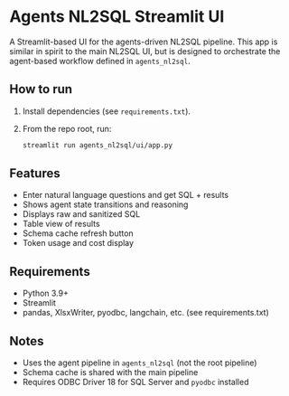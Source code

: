 # Agents NL2SQL Streamlit UI

A Streamlit-based UI for the agents-driven NL2SQL pipeline. This app is similar in spirit to the main NL2SQL UI, but is designed to orchestrate the agent-based workflow defined in `agents_nl2sql`.

## How to run
1. Install dependencies (see `requirements.txt`).
2. From the repo root, run:

   ```bash
   streamlit run agents_nl2sql/ui/app.py
   ```

## Features
- Enter natural language questions and get SQL + results
- Shows agent state transitions and reasoning
- Displays raw and sanitized SQL
- Table view of results
- Schema cache refresh button
- Token usage and cost display

## Requirements
- Python 3.9+
- Streamlit
- pandas, XlsxWriter, pyodbc, langchain, etc. (see requirements.txt)

## Notes
- Uses the agent pipeline in `agents_nl2sql` (not the root pipeline)
- Schema cache is shared with the main pipeline
- Requires ODBC Driver 18 for SQL Server and `pyodbc` installed
